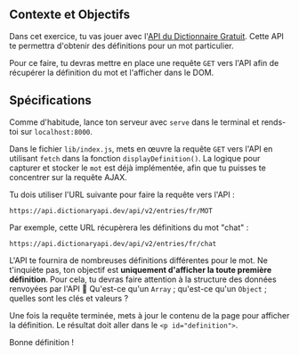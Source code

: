 ## Contexte et Objectifs

Dans cet exercice, tu vas jouer avec l'[API du Dictionnaire Gratuit](https://dictionaryapi.dev/). Cette API te permettra d'obtenir des définitions pour un mot particulier.

Pour ce faire, tu devras mettre en place une requête `GET` vers l'API afin de récupérer la définition du mot et l'afficher dans le DOM.

## Spécifications

Comme d'habitude, lance ton serveur avec `serve` dans le terminal et rends-toi sur `localhost:8000`.

Dans le fichier `lib/index.js`, mets en œuvre la requête `GET` vers l'API en utilisant `fetch` dans la fonction `displayDefinition()`. La logique pour capturer et stocker le `mot` est déjà implémentée, afin que tu puisses te concentrer sur la requête AJAX.

Tu dois utiliser l'URL suivante pour faire la requête vers l'API :

```
https://api.dictionaryapi.dev/api/v2/entries/fr/MOT
```

Par exemple, cette URL récupèrera les définitions du mot "chat" :

```
https://api.dictionaryapi.dev/api/v2/entries/fr/chat
```

L'API te fournira de nombreuses définitions différentes pour le mot. Ne t'inquiète pas, ton objectif est **uniquement d'afficher la toute première définition**. Pour cela, tu devras faire attention à la structure des données renvoyées par l'API 🤔 Qu'est-ce qu'un `Array` ; qu'est-ce qu'un `Object` ; quelles sont les clés et valeurs ?

Une fois la requête terminée, mets à jour le contenu de la page pour afficher la définition. Le résultat doit aller dans le `<p id="definition">`.

Bonne définition !
